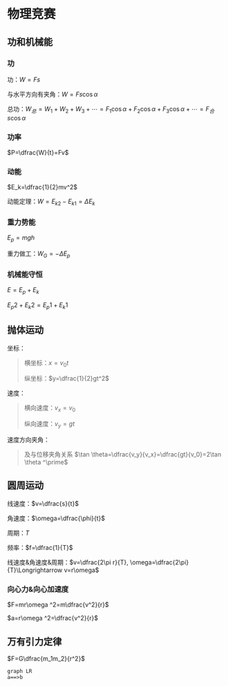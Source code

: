 # 物理竞赛

## 功和机械能

### 功

功：$W=Fs$

与水平方向有夹角：$W=Fs\cos \alpha$

总功：$W_总=W_1+W_2+W_3+\cdots=F_1\cos \alpha+F_2\cos \alpha+F_3\cos \alpha+\cdots=F_合s\cos \alpha$

### 功率

$P=\dfrac{W}{t}=Fv$

### 动能

$E_k=\dfrac{1}{2}mv^2$

动能定理：$W=E_{k2}-E_{k1}=\Delta E_k$

### 重力势能

$E_p=mgh$

重力做工：$W_G=-\Delta E_p$

### 机械能守恒

$E=E_p+E_k$

$E_p2+E_k2=E_p1+E_k1$

## 抛体运动

坐标：

> 横坐标：$x=v_0t$
>
> 纵坐标：$y=\dfrac{1}{2}gt^2$

速度：

> 横向速度：$v_x=v_0$
>
> 纵向速度：$v_y=gt$

速度方向夹角：

> 及与位移夹角关系 $\tan \theta=\dfrac{v_y}{v_x}=\dfrac{gt}{v_0}=2\tan \theta ^\prime$

## 圆周运动

线速度：$v=\dfrac{s}{t}$

角速度：$\omega=\dfrac{\phi}{t}$

周期：$T$

频率：$f=\dfrac{1}{T}$

线速度&角速度&周期：$v=\dfrac{2\pi r}{T}, \omega=\dfrac{2\pi}{T}\Longrightarrow v=r\omega$

### 向心力&向心加速度

$F=mr\omega ^2=m\dfrac{v^2}{r}$

$a=r\omega ^2=\dfrac{v^2}{r}$

## 万有引力定律

$F=G\dfrac{m_1m_2}{r^2}$

```mermaid
graph LR
a==>b
```
